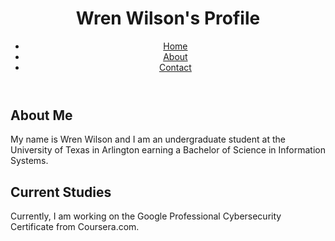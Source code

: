 <!DOCTYPE html>
<html lang="en">
<body>
    <header>
        <div class="container">
            <div id="branding">
                <h1>Wren Wilson's Profile</h1>
            </div>
            <nav>
                <ul>
                    <li><a href="#">Home</a></li>
                    <li><a href="#">About</a></li>
                    <li><a href="#">Contact</a></li>
                </ul>
            </nav>
        </div>
    </header>
    <div class="container">
        <div class="profile">
            <h2>About Me</h2>
            <p>My name is Wren Wilson and I am an undergraduate student at the University of Texas in Arlington earning a Bachelor of Science in Information Systems.</p>
            <h2>Current Studies</h2>
            <p>Currently, I am working on the Google Professional Cybersecurity Certificate from Coursera.com.</p>
        </div>
    </div>
</body>
</html>
